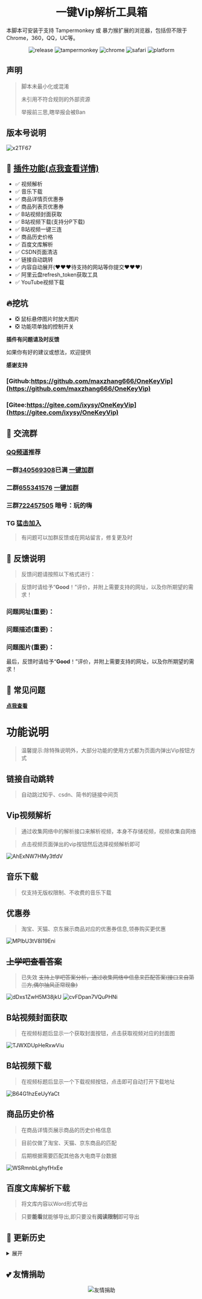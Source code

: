 <h1 align="center">一键Vip解析工具箱</h1>

本脚本可安装于支持 Tampermonkey 或 暴力猴扩展的浏览器，包括但不限于Chrome，360，QQ，UC等。

<p align="center">
    <img src="https://img.shields.io/github/v/release/maxzhang666/OneKeyVip?sort=semver" alt="release">
    <img src="https://img.shields.io/badge/tamperMonkey-v4.8-brightgreen.svg" alt="tampermonkey">
    <img src="https://img.shields.io/badge/chrome%20x64-v76.0-brightgreen.svg" alt="chrome">
    <img src="https://img.shields.io/badge/safari%20-v12.0-brightgreen.svg" alt="safari">
    <img src="https://img.shields.io/badge/platform-Windows%20%7C%20Mac%20%7C%20Android-blue.svg" alt="platform">
</p>

## 声明

> 脚本未最小化或混淆
> 
> 未引用不符合规则的外部资源
> 
> 举报前三思,瞎举报会被Ban

## 版本号说明

![x2TF67](https://cdn.jsdelivr.net/gh/maxzhang666/assets@master/img/2022/02/22/x2TF67.png)[](https://)

## 🔧 [插件功能(点我查看详情)](https://wiki.wandhi.com/zh-cn/Feature.html)

* ✅ 视频解析
* ✅ 音乐下载
* ✅ 商品详情页优惠券
* ✅ 商品列表页优惠券
* ✅ B站视频封面获取
* ✅ B站视频下载(支持分P下载)
* ✅ B站视频一键三连
* ✅ 商品历史价格
* ✅ 百度文库解析
* ✅ CSDN页面清洁
* ✅ 链接自动跳转
* ✅ 内容自动展开(❤️❤️❤️待支持的网站等你提交❤️❤️❤️)
* ✅ 阿里云盘refresh_token获取工具
* ✅ YouTube视频下载

## 🔥挖坑

* ❎ 鼠标悬停图片时放大图片
* ❎ 功能项单独的控制开关

**插件有问题请及时反馈**

如果你有好的建议或想法，欢迎提供

**感谢支持**

### [Github:https://github.com/maxzhang666/OneKeyVip](https://github.com/maxzhang666/OneKeyVip)

### [Gitee:https://gitee.com/ixysy/OneKeyVip](https://gitee.com/ixysy/OneKeyVip)

## 💩 交流群

### [**QQ频道**](https://qun.qq.com/qqweb/qunpro/share?_wv=3&_wwv=128&inviteCode=1U23Gb&from=181074&biz=ka)**推荐**

### 一群[**340569308**](http://shang.qq.com/wpa/qunwpa?idkey=7fc3fef0db96421305e65c41cc081ffeca507fdc23cab93d731277be829985ec)**已满** [**一键加群**](http://shang.qq.com/wpa/qunwpa?idkey=7fc3fef0db96421305e65c41cc081ffeca507fdc23cab93d731277be829985ec)

### 二群[**655341576**](https://shang.qq.com/wpa/qunwpa?idkey=dd0275fbf9149b71e4f2f4e44902b552c846e9a2234f68eaca35a442510f061b) [**一键加群**](https://shang.qq.com/wpa/qunwpa?idkey=dd0275fbf9149b71e4f2f4e44902b552c846e9a2234f68eaca35a442510f061b)

### 三群[**722457505**](//shang.qq.com/wpa/qunwpa?idkey=a12d43edc065daad3043ca272a0eb9332ecd878f2921683c51e9d4e02554c80f) 暗号：玩的嗨

### TG [猛击加入](//t.me/joinchat/fDZTZfGWE_9lYTFl)

> 有问题可以加群反馈或在网站留言，修复更及时

## 📜 反馈说明

> 反馈问题请按照以下格式进行：

> 反馈时请给予“**Good**！”评价，并附上需要支持的网址，以及你所期望的需求！

### 问题网址(**重要**)：

### 问题描述(**重要**)：

### 问题图片(**重要**)：

最后，反馈时请给予“**Good**！”评价，并附上需要支持的网址，以及你所期望的需求！

## 📖 常见问题

[**点我查看**](https://wiki.wandhi.com/zh-cn/Faq.html)

# 功能说明

> 温馨提示:除特殊说明外，大部分功能的使用方式都为页面内弹出Vip按钮方式

## 链接自动跳转

> 自动跳过知乎、csdn、简书的链接中间页

## Vip视频解析

> 通过收集网络中的解析接口来解析视频，本身不存储视频，视频收集自网络

> 点击视频页面弹出的vip按钮然后选择视频解析即可

![AhExNW7HMy3tfdV](https://i.loli.net/2020/04/22/AhExNW7HMy3tfdV.png)

## 音乐下载

> 仅支持无版权限制、不收费的音乐下载

## 优惠券

> 淘宝、天猫、京东展示商品对应的优惠券信息,领券购买更优惠

![MPlbU3tV8I19Eni](https://i.loli.net/2020/04/22/MPlbU3tV8I19Eni.png)

## ~~上学吧查看答案~~

> 已失效
> ~~支持上学吧答案分析，通过收集网络中信息来匹配答案(接口来自第三方,偶尔抽风正常现象)~~

<img src='https://i.loli.net/2020/04/29/dDxs1ZwH5M38jkU.jpg' alt='dDxs1ZwH5M38jkU'/>

<img src='https://i.loli.net/2020/04/29/cvFDpan7VQuPHNi.png' alt='cvFDpan7VQuPHNi'/>

## B站视频封面获取

> 在视频标题后显示一个获取封面按钮，点击获取视频对应的封面图

<img src='https://i.loli.net/2020/04/29/TJWXDUpHeRxwViu.png' alt='TJWXDUpHeRxwViu'/>

## B站视频下载

> 在视频标题后显示一个下载视频按钮，点击即可自动打开下载地址

![B64G1hzEeUyYaCt](https://i.loli.net/2020/07/09/B64G1hzEeUyYaCt.png)

## 商品历史价格

> 在商品详情页展示商品的历史价格信息

> 目前仅做了淘宝、天猫、京东商品的匹配

> 后期根据需要匹配其他各大电商平台数据

![WSRmnbLghyfHxEe](https://i.loli.net/2020/04/22/WSRmnbLghyfHxEe.png)

## 百度文库解析下载

> 将文库内容以Word形式导出

> 只要**能看**就能够导出,即只要没有**阅读限制**即可导出

## 🔔 更新历史

<details>
<summary>展开</summary>
<pre>
<b>小调整不在记录</b>
<ul>
<li>4.2.41 csdn移除代码复制部分限制</li>
<li>4.2.39 修正已知问题,上学吧下个版本下线</li>
<li>4.2.35 修正喜马拉雅匹配</li>
<li>4.2.33 修正bili部分页面不显示按钮</li>
<li>4.2.32 修正历史价格弹窗不显示的问题</li>
<li>4.2.32 修正部分已知问题</li>
<li>4.2.31 增加新的匹配规则</li>
<li>4.2.30 修复部分浏览器页面滚动条失效</li>
<li>4.2.29 新增CSDN界面净化功能</li>
<li>4.2.28 历史价格验证跳回原始页,悬浮按钮添加关闭操作</li>
<li>4.2.27 历史价格修复,淘宝增加列表优惠券查询</li>
<li>4.2.26 历史价格状态显示修复</li>
<li>4.2.25 历史价格临时解决方案</li>
<li>4.2.24 修复历史价格</li>
<li>4.2.23 新增bilibili一键三连</li>
<li>4.2.22 修正已知Bug</li>
<li>4.2.21 修正已知Bug</li>
<li>4.2.20 修正bilibili相关功能</li>
<li>4.2.19 更新历史价格</li>
<li>4.2.18 修复历史价格不显示问题</li>
<li>4.2.17 修复一个匹配问题</li>
<li>4.2.16 兼容性调整</li>
<li>4.2.15 修正bilibili按钮不展示问题</li>
<li>4.2.14 修复BiliBili视频下载</li>
<li>4.2.13 修正BiliBili播放器异常</li>
<li>4.2.12 新增苏宁、唯品会历史价格查询</li>
<li>4.2.11 修正bilibili分集下载问题</li>
<li>4.2.10 修正bilibili下载地址过期</li>
<li>4.2.9 新增bilibili视频下载，也许能下载大会员~(谁知道呢🥳)</li>
<li>4.2.8 修复历史价格显示异常</li>
<li>4.2.7 修复已知Bug</li>
<li>4.2.6 修复Bug</li>
<li>4.2.5 优化上学吧提示</li>
<li>4.2.4 修正菜单无法移动的Bug</li>
<li>4.2.3 历史价格增加二维码展示</li>
<li>4.2.2 历史价格增加二维码展示</li>
<li>4.2.1 变更bilibili加载方式，优化提示信息</li>
<li>4.2.0 修复已知bug</li>
<li>4.1.9 修复bilibili播放器消失</li>
<li>4.1.8 历史价格适配淘宝页面</li>
<li>4.1.7 增加缓存策略</li>
<li>4.1.6 优化更新</li>
<li>4.1.5 修正已知bug</li>
<li>4.1.4 增加京东历史价格</li>
<li>4.1.3 流程优化</li>
<li>4.1.2 变更bili封面按钮位置</li>
<li>4.1.1 修正上学吧异常</li>
<li>4.1.0 修正一处Bug</li>
<li>4.0.9 适应B站新连接类型，修正上学吧答案获取，提高用户体验</li>
<li>4.0.8 修正已知bug,添加信息反馈路径</li>
<li>4.0.7 添加阿里系商品历史价格查询，其他电商页面待集成</li>
<li>4.0.6 添加B站封面获取</li>
<li>4.0.5 修正上学吧答案查看</li>
<li>4.0.4 修正音乐点击异常</li>
<li>4.0.3 修正样式冲突</li>
<li>4.0.2 修正样式冲突</li>
<li>4.0.1 添加匹配规则，变更CSS样式加载方式</li>
<li>4.0.0 版本重构</li>
</ul>
</pre>

<a href="https://github.com/maxzhang666/OneKeyVip/blob/master/CHANGELOG" >More</a>

</details>

## 💕 友情捐助

<p align="center">
<img src="https://i.loli.net/2019/05/14/5cda672add6f594934.jpg" alt="友情捐助">
</p>

